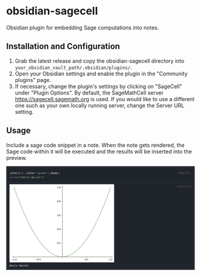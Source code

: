 # obsidian-sagecell

Obsidian plugin for embedding Sage computations into notes.

## Installation and Configuration

1. Grab the latest release and copy the obsidian-sagecell directory into `your_obsidian_vault_path/.obsidian/plugins/`.
2. Open your Obsidian settings and enable the plugin in the "Community plugins" page.
3. If necessary, change the plugin's settings by clicking on "SageCell" under "Plugin Options". By default, the SageMathCell server https://sagecell.sagemath.org is used. If you would like to use a different one such as your own locally running server, change the Server URL setting.

## Usage

Include a sage code snippet in a note. When the note gets rendered, the Sage code within it will be executed and the results will be inserted into the preview.

![Example Screenshot](https://raw.githubusercontent.com/EricR/obsidian-sagecell/master/example-screenshot.png)